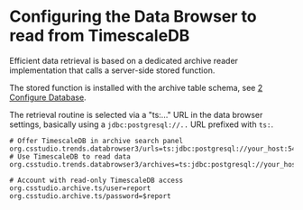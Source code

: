 
Configuring the Data Browser to read from TimescaleDB
=====================================================

Efficient data retrieval is based on a dedicated archive reader implementation
that calls a server-side stored function.

The stored function is installed with the archive table schema,
see [2 Configure Database](2_ConfigureDatabase.md).
  
The retrieval routine is selected via a "ts:..." URL in the data browser settings,
basically using a `jdbc:postgresql://..` URL prefixed with `ts:`.

    # Offer TimescaleDB in archive search panel
    org.csstudio.trends.databrowser3/urls=ts:jdbc:postgresql://your_host:5432/tsarch|Timescale
    # Use TimescaleDB to read data
    org.csstudio.trends.databrowser3/archives=ts:jdbc:postgresql://your_host:5432/tsarch|Timescale
    
    # Account with read-only TimescaleDB access
    org.csstudio.archive.ts/user=report
    org.csstudio.archive.ts/password=$report
    
